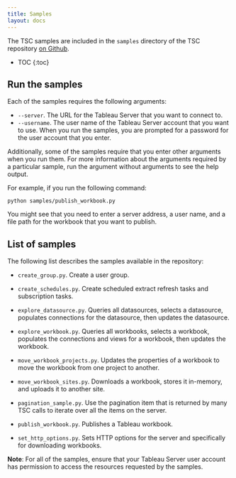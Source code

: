 ```yaml
---
title: Samples
layout: docs
---
```


The TSC samples are included in the `samples` directory of the TSC repository [on Github](https://github.com/tableau/server-client-python).

* TOC
{:toc}

## Run the samples

Each of the samples requires the following arguments:

* `--server`. The URL for the Tableau Server that you want to connect to.
* `--username`. The user name of the Tableau Server account that you want to use. When you run the samples, you are
  prompted for a password for the user account that you enter.

Additionally, some of the samples require that you enter other arguments when you run them. For more information about
the arguments required by a particular sample, run the argument without arguments to see the help output.

For example, if you run the following command:

```
python samples/publish_workbook.py
```

You might see that you need to enter a server address, a user name, and a file path for the workbook that you want to
publish.

## List of samples

The following list describes the samples available in the repository:

* `create_group.py`. Create a user group.

* `create_schedules.py`. Create scheduled extract refresh tasks and subscription tasks.

* `explore_datasource.py`. Queries all datasources, selects a datasource, populates connections for the datasource, then updates the datasource.

* `explore_workbook.py`. Queries all workbooks, selects a workbook, populates the connections and views for a workbook, then updates the workbook.

* `move_workbook_projects.py`. Updates the properties of a workbook to move the workbook from one project to another.

* `move_workbook_sites.py`. Downloads a workbook, stores it in-memory, and uploads it to another site.

* `pagination_sample.py`. Use the pagination item that is returned by many TSC calls to iterate over all the items on
  the server.

* `publish_workbook.py`. Publishes a Tableau workbook.

* `set_http_options.py`. Sets HTTP options for the server and specifically for downloading workbooks.

**Note**: For all of the samples, ensure that your Tableau Server user account has permission to access the resources
requested by the samples.

